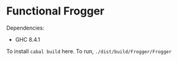 # Functional Frogger

Dependencies:
- GHC 8.4.1

To install `cabal build` here.
To run, `./dist/build/Frogger/Frogger`
